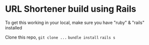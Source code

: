 # URL Shortener build using Rails

To get this working in your local, make sure you have "ruby" & "rails" installed

Clone this repo, ```git clone ...```
```bundle install```
```rails s```